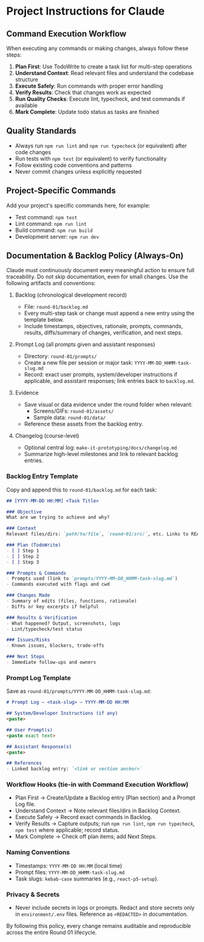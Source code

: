 # Project Instructions for Claude

## Command Execution Workflow
When executing any commands or making changes, always follow these steps:

1. **Plan First**: Use TodoWrite to create a task list for multi-step operations
2. **Understand Context**: Read relevant files and understand the codebase structure
3. **Execute Safely**: Run commands with proper error handling
4. **Verify Results**: Check that changes work as expected
5. **Run Quality Checks**: Execute lint, typecheck, and test commands if available
6. **Mark Complete**: Update todo status as tasks are finished

## Quality Standards
- Always run `npm run lint` and `npm run typecheck` (or equivalent) after code changes
- Run tests with `npm test` (or equivalent) to verify functionality
- Follow existing code conventions and patterns
- Never commit changes unless explicitly requested

## Project-Specific Commands
Add your project's specific commands here, for example:
- Test command: `npm test`
- Lint command: `npm run lint`
- Build command: `npm run build`
- Development server: `npm run dev`

## Documentation & Backlog Policy (Always-On)

Claude must continuously document every meaningful action to ensure full traceability. Do not skip documentation, even for small changes. Use the following artifacts and conventions:

1. Backlog (chronological development record)
   - File: `round-01/backlog.md`
   - Every multi-step task or change must append a new entry using the template below.
   - Include timestamps, objectives, rationale, prompts, commands, results, diffs/summary of changes, verification, and next steps.

2. Prompt Log (all prompts given and assistant responses)
   - Directory: `round-01/prompts/`
   - Create a new file per session or major task: `YYYY-MM-DD_HHMM-task-slug.md`
   - Record: exact user prompts, system/developer instructions if applicable, and assistant responses; link entries back to `backlog.md`.

3. Evidence
   - Save visual or data evidence under the round folder when relevant:
     - Screens/GIFs: `round-01/assets/`
     - Sample data: `round-01/data/`
   - Reference these assets from the backlog entry.

4. Changelog (course-level)
   - Optional central log: `make-it-prototyping/docs/changelog.md`
   - Summarize high-level milestones and link to relevant backlog entries.

### Backlog Entry Template

Copy and append this to `round-01/backlog.md` for each task:

```md
## [YYYY-MM-DD HH:MM] <Task Title>

### Objective
What are we trying to achieve and why?

### Context
Relevant files/dirs: `path/to/file`, `round-01/src/`, etc. Links to README/recipe.

### Plan (TodoWrite)
- [ ] Step 1
- [ ] Step 2
- [ ] Step 3

### Prompts & Commands
- Prompts used (link to `prompts/YYYY-MM-DD_HHMM-task-slug.md`)
- Commands executed with flags and cwd

### Changes Made
- Summary of edits (files, functions, rationale)
- Diffs or key excerpts if helpful

### Results & Verification
- What happened? Output, screenshots, logs
- Lint/typecheck/test status

### Issues/Risks
- Known issues, blockers, trade-offs

### Next Steps
- Immediate follow-ups and owners
```

### Prompt Log Template

Save as `round-01/prompts/YYYY-MM-DD_HHMM-task-slug.md`:

```md
# Prompt Log — <task-slug> — YYYY-MM-DD HH:MM

## System/Developer Instructions (if any)
<paste>

## User Prompt(s)
<paste exact text>

## Assistant Response(s)
<paste>

## References
- Linked backlog entry: `<link or section anchor>`
```

### Workflow Hooks (tie-in with Command Execution Workflow)
- Plan First → Create/Update a Backlog entry (Plan section) and a Prompt Log file.
- Understand Context → Note relevant files/dirs in Backlog Context.
- Execute Safely → Record exact commands in Backlog.
- Verify Results → Capture outputs; run `npm run lint`, `npm run typecheck`, `npm test` where applicable; record status.
- Mark Complete → Check off plan items; add Next Steps.

### Naming Conventions
- Timestamps: `YYYY-MM-DD HH:MM` (local time)
- Prompt files: `YYYY-MM-DD_HHMM-task-slug.md`
- Task slugs: `kebab-case` summaries (e.g., `react-p5-setup`).

### Privacy & Secrets
- Never include secrets in logs or prompts. Redact and store secrets only in `environment/.env` files. Reference as `<REDACTED>` in documentation.

By following this policy, every change remains auditable and reproducible across the entire Round 01 lifecycle.